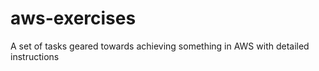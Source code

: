 # aws-exercises
A set of tasks geared towards achieving something in AWS with detailed instructions
